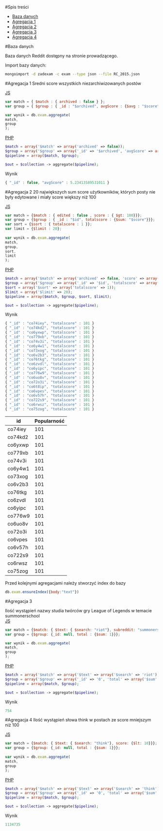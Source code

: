 #Spis treści
- [Baza danych](#baza)
- [Agregacja 1](#agregacja-1)
- [Agregacja 2](#agregacja-2)
- [Agregacja 3](#agregacja-3)
- [Agregacja 4](#agregacja-4)

#Baza danych

Baza danych Reddit dostępny na stronie prowadzącego.

Import bazy danych:
```sh
mongoimport -d zadexam -c exam --type json --file RC_2015.json
```

#Agregacja 1
Sredni score wszystkich niezarchiwizowanych postów<br>

[JS](https://github.com/mralexx/egzaminNOSQL/blob/master/ag1.js)
```js
var match = { $match : { archived : false } };
var group = { $group : { _id : "$archived", avgScore : {$avg : "$score"}}};

var wynik = db.exam.aggregate(
match,
group
);
```

[PHP](https://github.com/mralexx/egzaminNOSQL/blob/master/ag1.php)
```php
$match = array('$match' => array('archived' => false));
$group = array('$group' => array('_id' => '$archived', 'avgScore' => array('$avg' => '$score')));
$pipeline = array($match, $group);

$out = $collection -> aggregate($pipeline);
```

Wynik
```js
{ "_id" : false, "avgScore" : 5.23413589531011 }
```

#Agregacja 2
20 największych sum score użytkowników, których posty nie były edytowane i miały score większy niż 100<br>

[JS](https://github.com/mralexx/egzaminNOSQL/blob/master/ag2.js)
```js
var match = {$match : { edited : false , score : { $gt: 100}}};
var group = {$group : { _id : "$id", totalscore : {$sum: "$score"}}};
var sort = {$sort : { totalscore : 1 }};
var limit = {$limit : 20};
		
var wynik = db.exam.aggregate(
match,
group,
sort,
limit
);		
```

[PHP](https://github.com/mralexx/egzaminNOSQL/blob/master/ag2.php)
```php
$match = array('$match' => array('archived' => false, 'score' => array('$gt' => 100)));
$group = array('$group' => array('_id' => '$id', 'totalscore' => array('$sum' => '$score')));
$sort = array('$sort' => array('totalscore' => 1));
$limit = array('$limit' => 20);
$pipeline = array($match, $group, $sort, $limit);

$out = $collection -> aggregate($pipeline);		
```

Wynik
```js
{ "_id" : "co74iey", "totalscore" : 101 }
{ "_id" : "co74kd2", "totalscore" : 101 }
{ "_id" : "co6yxwp", "totalscore" : 101 }
{ "_id" : "co779xb", "totalscore" : 101 }
{ "_id" : "co74v3i", "totalscore" : 101 }
{ "_id" : "co6y4w1", "totalscore" : 101 }
{ "_id" : "co73xog", "totalscore" : 101 }
{ "_id" : "co6v2b3", "totalscore" : 101 }
{ "_id" : "co76tkg", "totalscore" : 101 }
{ "_id" : "co6zvdl", "totalscore" : 101 }
{ "_id" : "co6yipc", "totalscore" : 101 }
{ "_id" : "co776w9", "totalscore" : 101 }
{ "_id" : "co6uo8v", "totalscore" : 101 }
{ "_id" : "co72o3i", "totalscore" : 101 }
{ "_id" : "co6t8ip", "totalscore" : 101 }
{ "_id" : "co6vpes", "totalscore" : 101 }
{ "_id" : "co6v57h", "totalscore" : 101 }
{ "_id" : "co722s9", "totalscore" : 101 }
{ "_id" : "co6rwsz", "totalscore" : 101 }
{ "_id" : "co75zog", "totalscore" : 101 }
```

| id                                        	| Popularność |
|-----------------------------------------------|-------------|
| co74iey  					| 101         |
| co74kd2                                       | 101         |
| co6yxwp                         		| 101         |
| co779xb                                   	| 101         |
| co74v3i                         		| 101         |
| co6y4w1                                	| 101         |
| co73xog                              		| 101         |
| co6v2b3                             		| 101         |
| co76tkg                              		| 101         |
| co6zvdl                             		| 101         |
| co6yipc                              		| 101         |
| co776w9                             		| 101         |
| co6uo8v                              		| 101         |
| co72o3i                             		| 101         |
| co6vpes                              		| 101         |
| co6v57h                             		| 101         |
| co722s9                              		| 101         |
| co6rwsz                             		| 101         |
| co75zog                              		| 101         |


Przed kolejnymi agregacjami należy stworzyć index do bazy<br>
```js
db.exam.ensureIndex({body:"text"})
```

#Agregacja 3

Ilość wystąpień nazwy studia twórców gry League of Legends w temacie summonerschool<br>
[JS](https://github.com/mralexx/egzaminNOSQL/blob/master/ag3.js)
```js
var match = {$match: { $text: { $search: "riot"}, subreddit: "summonerschool"}};
var group = {$group: {_id: null, total : {$sum: 1}}};

var wynik = db.exam.aggregate(
match,
group
);	
```

[PHP](https://github.com/mralexx/egzaminNOSQL/blob/master/ag3.php)
```php
$match = array('$match' => array('$text' => array('$search' => 'riot'), 'subreddit' => 'summonerschool'));
$group = array('$group' => array('_id' => '0', 'total' => array('$sum' => '1')));
$pipeline = array($match, $group);

$out = $collection -> aggregate($pipeline);
```

Wynik
```js
754
```

#Agregacja 4
Ilość wystąpień słowa think w postach ze score mniejszym niż 100<br>

[JS](https://github.com/mralexx/egzaminNOSQL/blob/master/ag4.js)
```js
var match = {$match: { $text: { $search: "think"}, score: {$lt: 10}}};
var group = {$group: {_id: null, total : {$sum: 1}}};
		
var wynik = db.exam.aggregate(
match,
group
);		
```

[PHP](https://github.com/mralexx/egzaminNOSQL/blob/master/ag4.php)
```php
$match = array('$match' => array('$text' => array('$search' => 'think'), 'score' => array($lt => 10)));
$group = array('$group' => array('_id' => '0', 'total' => array('$sum' => '1')));
$pipeline = array($match, $group);

$out = $collection -> aggregate($pipeline);
```

Wynik
```js
1134735
```